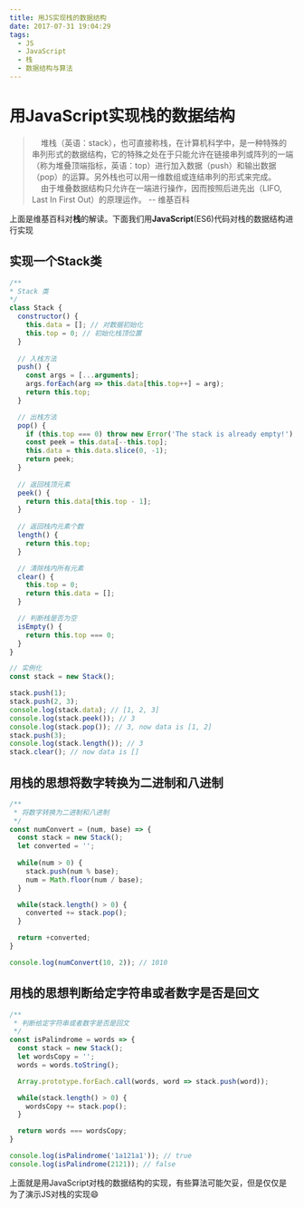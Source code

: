 ```yaml
---
title: 用JS实现栈的数据结构
date: 2017-07-31 19:04:29
tags:
  - JS
  - JavaScript
  - 栈
  - 数据结构与算法
---
```


# 用JavaScript实现栈的数据结构

> &nbsp;&nbsp;&nbsp;&nbsp;堆栈（英语：stack），也可直接称栈，在计算机科学中，是一种特殊的串列形式的数据结构，它的特殊之处在于只能允许在链接串列或阵列的一端（称为堆叠顶端指标，英语：top）进行加入数据（push）和输出数据（pop）的运算。另外栈也可以用一维数组或连结串列的形式来完成。
> &nbsp;&nbsp;&nbsp;&nbsp;由于堆叠数据结构只允许在一端进行操作，因而按照后进先出（LIFO, Last In First Out）的原理运作。      -- 维基百科

上面是维基百科对**栈**的解读。下面我们用**JavaScript**(ES6)代码对栈的数据结构进行实现

## 实现一个Stack类

```javascript
/**
* Stack 类
*/
class Stack {
  constructor() {
    this.data = []; // 对数据初始化
    this.top = 0; // 初始化栈顶位置
  }
  
  // 入栈方法
  push() {
    const args = [...arguments];
    args.forEach(arg => this.data[this.top++] = arg);
    return this.top;
  }

  // 出栈方法
  pop() {
    if (this.top === 0) throw new Error('The stack is already empty!');
    const peek = this.data[--this.top];
    this.data = this.data.slice(0, -1);
    return peek;
  }
  
  // 返回栈顶元素
  peek() {
    return this.data[this.top - 1];
  }
  
  // 返回栈内元素个数
  length() {
    return this.top;
  }

  // 清除栈内所有元素
  clear() {
    this.top = 0;
    return this.data = [];
  }

  // 判断栈是否为空
  isEmpty() {
    return this.top === 0;
  }
}

// 实例化
const stack = new Stack();

stack.push(1);
stack.push(2, 3);
console.log(stack.data); // [1, 2, 3]
console.log(stack.peek()); // 3
console.log(stack.pop()); // 3, now data is [1, 2]
stack.push(3);
console.log(stack.length()); // 3
stack.clear(); // now data is []
```

## 用栈的思想将数字转换为二进制和八进制

```javascript
/**
 * 将数字转换为二进制和八进制
 */
const numConvert = (num, base) => {
  const stack = new Stack();
  let converted = '';
  
  while(num > 0) {
    stack.push(num % base);
    num = Math.floor(num / base);
  }

  while(stack.length() > 0) {
    converted += stack.pop(); 
  }

  return +converted;
}

console.log(numConvert(10, 2)); // 1010
```

## 用栈的思想判断给定字符串或者数字是否是回文

```javascript
/**
 * 判断给定字符串或者数字是否是回文
 */
const isPalindrome = words => {
  const stack = new Stack();
  let wordsCopy = '';
  words = words.toString();

  Array.prototype.forEach.call(words, word => stack.push(word));

  while(stack.length() > 0) {
    wordsCopy += stack.pop();
  }

  return words === wordsCopy;
}

console.log(isPalindrome('1a121a1')); // true
console.log(isPalindrome(2121)); // false
```

上面就是用JavaScript对栈的数据结构的实现，有些算法可能欠妥，但是仅仅是为了演示JS对栈的实现😄


